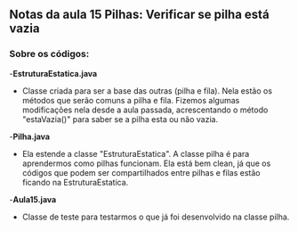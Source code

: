 ## Notas da aula 15 Pilhas: Verificar se pilha está vazia

### Sobre os códigos:

-**EstruturaEstatica.java**

- Classe criada para ser a base das outras (pilha e fila). Nela estão os métodos que serão comuns a pilha e fila. Fizemos algumas modificações nela desde a aula passada, acrescentando o método "estaVazia()" para saber se a pilha esta ou não vazia.

-**Pilha.java**

- Ela estende a classe "EstruturaEstatica". A classe pilha é para aprendermos como pilhas funcionam. Ela está bem clean, já que os códigos que podem ser compartilhados entre pilhas e filas estão ficando na EstruturaEstatica.

-**Aula15.java**

- Classe de teste para testarmos o que já foi desenvolvido na classe pilha.
